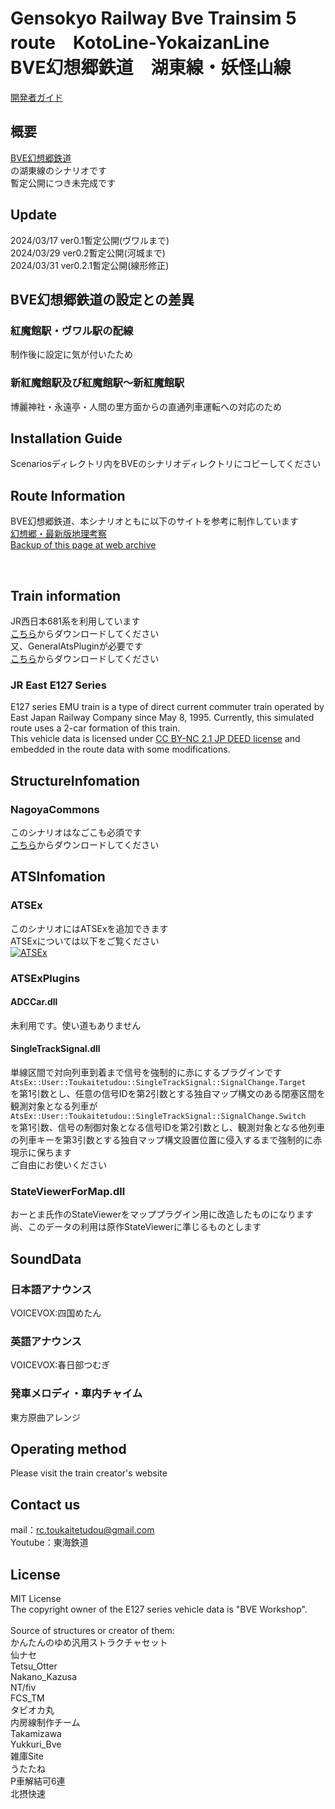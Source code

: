 # Gensokyo Railway Bve Trainsim 5 route　KotoLine-YokaizanLine<br>BVE幻想郷鉄道　湖東線・妖怪山線
[開発者ガイド](dev.md)<br>

## 概要
[BVE幻想郷鉄道](https://github.com/noname390/BVE-Gensokyo-Railway/)<br>
の湖東線のシナリオです<br>
暫定公開につき未完成です
## Update
2024/03/17 ver0.1暫定公開(ヴワルまで)<br>
2024/03/29 ver0.2暫定公開(河城まで)<br>
2024/03/31 ver0.2.1暫定公開(線形修正)<br>
## BVE幻想郷鉄道の設定との差異
### 紅魔館駅・ヴワル駅の配線
制作後に設定に気が付いたため
### 新紅魔館駅及び紅魔館駅～新紅魔館駅
博麗神社・永遠亭・人間の里方面からの直通列車運転への対応のため
## Installation Guide
Scenariosディレクトリ内をBVEのシナリオディレクトリにコピーしてください

## Route Information

BVE幻想郷鉄道、本シナリオともに以下のサイトを参考に制作しています<br>
[幻想郷・最新版地理考察](https://yotogiluminary.wixsite.com/website/post/000014)<br>
[Backup of this page at web archive](https://web.archive.org/web/20230901101451/https://yotogiluminary.wixsite.com/website/post/000014)<br>

<br>

## Train information
JR西日本681系を利用しています<br>
[こちら](https://bve-westsyaryo.jimdofree.com/)からダウンロードしてください<br>
又、GeneralAtsPluginが必要です<br>
[こちら](https://github.com/uifnm/GeneralAtsPlugin)からダウンロードしてください<br>
### JR East E127 Series
E127 series EMU train is a type of direct current commuter train operated by East Japan Railway Company since May 8, 1995. Currently, this simulated route uses a 2-car formation of this train.<br>
This vehicle data is licensed under [CC BY-NC 2.1 JP DEED license](https://creativecommons.org/licenses/by-nc/2.1/jp/deed.en) and embedded in the route data with some modifications.<br>
## StructureInfomation
### NagoyaCommons
このシナリオはなごこも必須です<br>
[こちら](https://moffbarrel.stars.ne.jp/)からダウンロードしてください<br>
## ATSInfomation
### ATSEx
このシナリオにはATSExを追加できます<br>
ATSExについては以下をご覧ください<br>
[![ATSEx](https://www.okaoka-depot.com/contents/bve/banner_AtsEX.svg)](https://www.okaoka-depot.com/AtsEX/)
### ATSExPlugins
#### ADCCar.dll
未利用です。使い道もありません
#### SingleTrackSignal.dll
単線区間で対向列車到着まで信号を強制的に赤にするプラグインです<br>
<code>AtsEx::User::Toukaitetudou::SingleTrackSignal::SignalChange.Target</code><br>
を第1引数とし、任意の信号IDを第2引数とする独自マップ構文のある閉塞区間を観測対象となる列車が<br>
<code>AtsEx::User::Toukaitetudou::SingleTrackSignal::SignalChange.Switch</code><br>
を第1引数、信号の制御対象となる信号IDを第2引数とし、観測対象となる他列車の列車キーを第3引数とする独自マップ構文設置位置に侵入するまで強制的に赤現示に保ちます<br>
ご自由にお使いください
### StateViewerForMap.dll
おーとま氏作のStateViewerをマッププラグイン用に改造したものになります<br>
尚、このデータの利用は原作StateViewerに準じるものとします
## SoundData
### 日本語アナウンス
VOICEVOX:四国めたん
### 英語アナウンス
VOICEVOX:春日部つむぎ
### 発車メロディ・車内チャイム
東方原曲アレンジ
## Operating method
Please visit the train creator's website
## Contact us
mail：rc.toukaitetudou@gmail.com<br>
Youtube：東海鉄道<br>
## License
MIT License<br>
The copyright owner of the E127 series vehicle data is "BVE Workshop".<br>
<br>
Source of structures or creator of them:<br>
かんたんのゆめ汎用ストラクチャセット<br>
仙ナセ<br>
Tetsu_Otter<br>
Nakano_Kazusa<br>
NT/fiv<br>
FCS_TM<br>
タピオカ丸<br>
内房線制作チーム<br>
Takamizawa<br>
Yukkuri_Bve<br>
雑庫Site<br>
うたたね<br>
P車解結可6連<br>
北摂快速<br>
